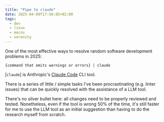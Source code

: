 ```yaml
---
title: "Pipe to claude"
date: 2025-04-09T17:56:05+02:00
tags:
  - dev
  - linux
  - macos
  - serenity
---
```


One of the most effective ways to resolve random software development problems
in 2025:

```shell
{command that emits warnings or errors} | claude
```

[`claude`] is Anthropic's [Claude
Code](https://docs.anthropic.com/en/docs/agents-and-tools/claude-code/overview)
CLI tool.

There is a series of little / simple tasks I've been procrastinating (e.g.
linter issues) that can be quickly resolved with the assistance of a LLM tool.

There's no silver bullet here: all changes need to be properly reviewed and
tested. Nonetheless, even if the tool is wrong 50% of the time, it's still
faster for me to use the LLM tool as an initial suggestion than having to
do the research myself from scratch.

